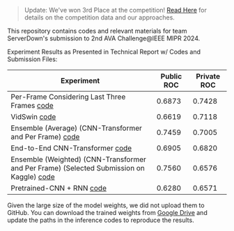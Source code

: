 > Update: We've won 3rd Place at the competition! [Read Here](./ServerDown%20Presentation%20-%202nd%20AVA%20Challenge@IEEE%20MIPR%20%202024.pdf) for details on the competition data and our approaches. 

This repository contains codes and relevant materials for team ServerDown's submission to 2nd AVA Challenge@IEEE MIPR 2024.

Experiment Results as Presented in Technical Report w/ Codes and Submission Files:

| Experiment                                                                                                                           | Public ROC | Private ROC |
| ------------------------------------------------------------------------------------------------------------------------------------ | ---------- | ----------- |
| Per-Frame Considering Last Three Frames [code](./per-frame-cnn/)                                           | 0.6873     | 0.7428      |
| VidSwin [code](./VidSwin/)                                         | 0.6619     | 0.7118      |
| Ensemble (Average) (CNN-Transformer and Per Frame) [code](./ensemble-script/)                                                                                  | 0.7459     | 0.7005      |
| End-to-End CNN-Transformer [code](./e2e-cnn-transformer/)                                           | 0.6905     | 0.6820      |
| Ensemble (Weighted) (CNN-Transformer and Per Frame) (Selected Submission on Kaggle) [code](./ensemble-script/) | 0.7560     | 0.6576      |
| Pretrained-CNN + RNN [code](./pretrained-cnn-rnn/)                                                         | 0.6280     | 0.6571      |

Given the large size of the model weights, we did not upload them to GitHub. You can download the trained weights from [Google Drive](https://drive.google.com/drive/folders/1Daqk3htA5xQcGdkq-Me314fJHKSVetez?usp=sharing) and update the paths in the inference codes to reproduce the results. 